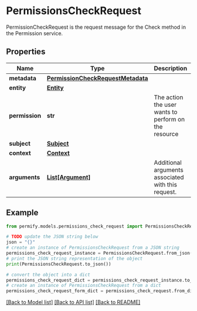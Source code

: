 # PermissionsCheckRequest

PermissionCheckRequest is the request message for the Check method in the Permission service.

## Properties

Name | Type | Description | Notes
------------ | ------------- | ------------- | -------------
**metadata** | [**PermissionCheckRequestMetadata**](PermissionCheckRequestMetadata.md) |  | [optional] 
**entity** | [**Entity**](Entity.md) |  | [optional] 
**permission** | **str** | The action the user wants to perform on the resource | [optional] 
**subject** | [**Subject**](Subject.md) |  | [optional] 
**context** | [**Context**](Context.md) |  | [optional] 
**arguments** | [**List[Argument]**](Argument.md) | Additional arguments associated with this request. | [optional] 

## Example

```python
from permify.models.permissions_check_request import PermissionsCheckRequest

# TODO update the JSON string below
json = "{}"
# create an instance of PermissionsCheckRequest from a JSON string
permissions_check_request_instance = PermissionsCheckRequest.from_json(json)
# print the JSON string representation of the object
print(PermissionsCheckRequest.to_json())

# convert the object into a dict
permissions_check_request_dict = permissions_check_request_instance.to_dict()
# create an instance of PermissionsCheckRequest from a dict
permissions_check_request_form_dict = permissions_check_request.from_dict(permissions_check_request_dict)
```
[[Back to Model list]](../README.md#documentation-for-models) [[Back to API list]](../README.md#documentation-for-api-endpoints) [[Back to README]](../README.md)


